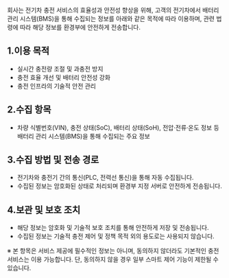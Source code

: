 회사는 전기차 충전 서비스의 효율성과 안전성 향상을 위해, 고객의 전기차에서 배터리 관리 시스템(BMS)을 통해 수집되는 정보를 아래와 같은 목적에 따라 이용하며, 관련 법령에 따라 해당 정보를 환경부에 안전하게 전송합니다.

## 1.이용 목적
* 실시간 충전량 조절 및 과충전 방지
* 충전 효율 개선 및 배터리 안전성 강화
* 충전 인프라의 기술적 안전 관리

## 2.수집 항목
* 차량 식별번호(VIN), 충전 상태(SoC), 배터리 상태(SoH), 전압·전류·온도 정보 등 배터리 관리 시스템(BMS)을 통해 수집되는 주요 정보

## 3.수집 방법 및 전송 경로
* 전기차와 충전기 간의 통신(PLC, 전력선 통신)을 통해 자동 수집됩니다.
* 수집된 정보는 암호화된 상태로 처리되며 환경부 지정 서버로 안전하게 전송됩니다.

## 4.보관 및 보호 조치
* 해당 정보는 암호화 및 기술적 보호 조치를 통해 안전하게 저장 및 전송됩니다.
* 수집된 정보는 기술적 충전 제어 및 정책 목적 외의 용도로는 사용되지 않습니다.
 
※ 본 항목은 서비스 제공에 필수적인 정보는 아니며, 동의하지 않더라도 기본적인 충전 서비스는 이용 가능합니다. 단, 동의하지 않을 경우 일부 스마트 제어 기능이 제한될 수 있습니다.
